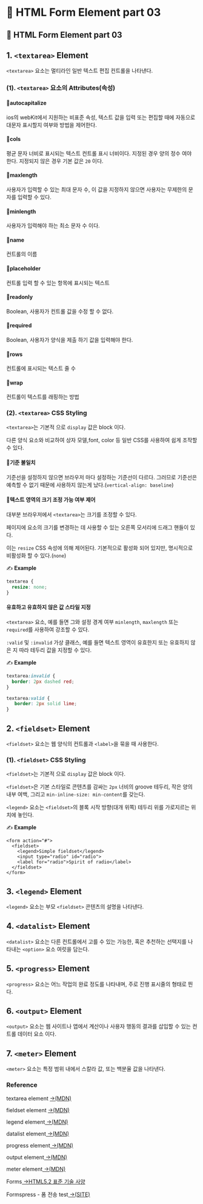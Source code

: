 # 📄 HTML Form Element part 03

## 📄 HTML Form Element part 03

## 1. `<textarea>` Element

`<textarea>` 요소는 멀티라인 일반 텍스트 편집 컨트롤을 나타낸다.

### \(1\). `<textarea>` 요소의 Attributes\(속성\)

#### 📝**autocapitalize**

ios의 webKit에서 지원하는 비표준 속성, 텍스트 값을 입력 또는 편집할 때에 자동으로 대문자 표시할지 여부와 방법을 제어한다.

#### 📝**cols**

평균 문자 너비로 표시되는 텍스트 컨트롤 표시 너비이다. 지정된 경우 양의 정수 여야 한다. 지정되지 않은 경우 기본 값은 `20` 이다.

#### 📝**maxlength**

사용자가 입력할 수 있는 최대 문자 수, 이 값을 지정하지 않으면 사용자는 무제한의 문자를 입력할 수 있다.

#### 📝**minlength**

사용자가 입력해야 하는 최소 문자 수 이다.

#### 📝**name**

컨트롤의 이름

#### 📝**placeholder**

컨트롤 입력 할 수 있는 항목에 표시되는 텍스트

#### 📝**readonly**

Boolean, 사용자가 컨트롤 값을 수정 할 수 없다.

#### 📝**required**

Boolean, 사용자가 양식을 제출 하기 값을 입력해야 한다.

#### 📝**rows**

컨트롤에 표시되는 텍스트 줄 수

#### 📝**wrap**

컨트롤이 텍스트를 래핑하는 방법

### \(2\). `<textarea>` CSS Styling

`<textarea>`는 기본적 으로 `display` 값은 block 이다.

다른 양식 요소와 비교하여 상자 모델,font, color 등 일반 CSS를 사용하여 쉽게 조작할 수 있다.

#### 📝**기준 불일치**

기준선을 설정하지 않으면 브라우저 마다 설정하는 기준선이 다르다. 그러므로 기준선은 예측할 수 없기  때문에 사용하지 않는게 났다.\(`vertical-align: baseline`\)

#### 📝**텍스트 영역의 크기 조정 가능 여부 제어**

대부분 브라우저에서 `<textarea>`는 크기를 조정할 수 있다.

페이지에 요소의 크기를 변경하는 데 사용할 수 있는 오른쪽 모서리에 드래그 핸들이 있다.

이는 `resize` CSS 속성에 의해 제어된다. 기본적으로 활성화 되어 있지만, 명시적으로 비활성화 할 수 있다.\(`none`\)

✍ **Example**

```css
textarea {
  resize: none;
}
```

#### **유효하고 유효하지 않은 값 스타일 지정**

`<textarea>` 요소, 예를 들면 그와 설정 경계 여부 `minlength`, `maxlength` 또는 `required`를 사용하여 강조할 수 있다.

`:valid` 및 `:invalid` 가상 클래스, 예를 들면 텍스트 영역이 유효한지 또는 유효하지 않은 지 따라 테두리 값을 지정할 수 있다.

✍ **Example**

```css
textarea:invalid {
  border: 2px dashed red;
}

textarea:valid {
   border: 2px solid lime;
}
```

## 2. `<fieldset>` Element

`<fieldset>` 요소는 웹 양식의 컨트롤과 `<label>`을 묶을 때 사용한다.

### \(1\). `<fieldset>` CSS Styling

`<fieldset>`는 기본적 으로 `display` 값은 block 이다.

`<fieldset>`은 기본 스타일로 콘텐츠를 감싸는 `2px` 너비의 groove 테두리, 작은 양의 내부 여백, 그리고 `min-inline-size: min-content`를 갖는다.

`<legend>` 요소는 `<fieldset>`의 블록 시작 방향\(대개 위쪽\) 테두리 위를 가로지르는 위치에 놓인다.

✍ **Example**

```markup
<form action="#">
  <fieldset>
    <legend>Simple fieldset</legend>
    <input type="radio" id="radio">
    <label for="radio">Spirit of radio</label>
  </fieldset>
</form>
```

## 3. `<legend>` Element

`<legend>` 요소는 부모 `<fieldset>` 콘텐츠의 설명을 나타낸다.

## 4. `<datalist>` Element

`<datalist>` 요소는 다른 컨트롤에서 고를 수 있는 가능한, 혹은 추천하는 선택지를 나타내는 `<option>` 요소 여럿을 담는다.

## 5. `<progress>` Element

`<progress>` 요소는 어느 작업의 완료 정도를 나타내며, 주로 진행 표시줄의 형태로 띈다.

## 6. `<output>` Element

`<output>` 요소는 웹 사이트나 앱에서 계산이나 사용자 행동의 결과를 삽입할 수 있는 컨트롤 데이터 요소 이다.

## 7. `<meter>` Element

`<meter>` 요소는 특정 범위 내에서 스칼라 값, 또는 백분율 값을 나타낸다.



### Reference 

textarea element [→\(MDN\)](https://developer.mozilla.org/ko/docs/Web/HTML/Element/textarea)

fieldset element [→\(MDN\)](https://developer.mozilla.org/ko/docs/Web/HTML/Element/fieldset)

legend element[ →\(MDN\)](https://developer.mozilla.org/ko/docs/Web/HTML/Element/legend)

datalist element[ →\(MDN\)](https://developer.mozilla.org/ko/docs/Web/HTML/Element/datalist)

progress element[ →\(MDN\)](https://developer.mozilla.org/ko/docs/Web/HTML/Element/progress)

output element[ →\(MDN\)](https://developer.mozilla.org/ko/docs/Web/HTML/Element/output)

meter element[ →\(MDN\)](https://developer.mozilla.org/ko/docs/Web/HTML/Element/meter)

Forms[ →HTML5.2 표준 기술 사양](https://html.spec.whatwg.org/multipage/forms.html#sec-forms)

Formspress - 폼 전송 test[ →\(SITE\)﻿](https://formspree.io/)


